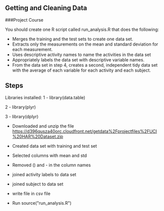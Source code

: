 ## Getting and Cleaning Data

###Project Course

You should create one R script called run_analysis.R that does the following: 
* Merges the training and the test sets to create one data set.
* Extracts only the measurements on the mean and standard deviation for each measurement. 
* Uses descriptive activity names to name the activities in the data set
* Appropriately labels the data set with descriptive variable names. 
* From the data set in step 4, creates a second, independent tidy data set with the average of each variable for each activity and each subject.

## Steps
 Libraries installed:
1 - library(data.table)

2 - library(plyr)

3 - library(dplyr)


* Downloaded and unzip the file https://d396qusza40orc.cloudfront.net/getdata%2Fprojectfiles%2FUCI%20HAR%20Dataset.zip
* Created data set with training and test set
* Selected columns with mean and std
* Removed () and - in the column names
* joined activity labels to data set
* joined subject to data set
* write file in csv file

* Run source("run_analysis.R")